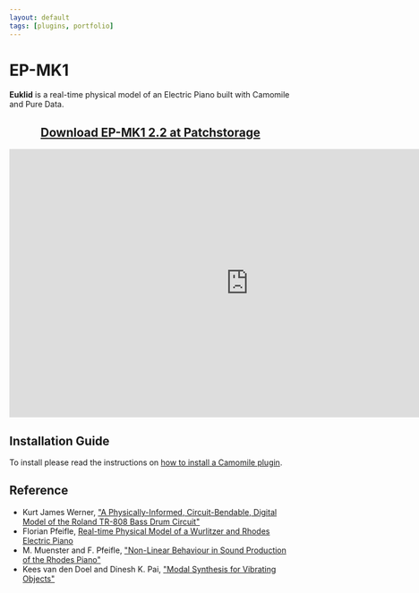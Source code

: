 ```yaml
---
layout: default
tags: [plugins, portfolio]
---
```

# EP-MK1

**Euklid** is a real-time physical model of an Electric Piano built with Camomile and Pure Data.

<center><p><h2><a href="https://patchstorage.com/ep-mk1/"> Download EP-MK1 2.2 at Patchstorage </a></h2></p></center>

<div class="video-container"><iframe width="853" height="480" src="https://www.youtube.com/embed/bhRGsiYCsMs" frameborder="0" allowfullscreen></iframe></div>

## Installation Guide
To install please read the instructions on [how to install a Camomile plugin](https://github.com/pierreguillot/Camomile/wiki/How-to-install-plugins).

## Reference
* Kurt James Werner, ["A Physically-Informed, Circuit-Bendable, Digital Model of the Roland TR-808 Bass Drum Circuit"](http://www.dafx14.fau.de/papers/dafx14_kurt_james_werner_a_physically_informed,_ci.pdf)
* Florian Pfeifle, [Real-time Physical Model of a Wurlitzer and Rhodes Electric Piano](http://dafx17.eca.ed.ac.uk/papers/DAFx17_paper_79.pdf)
* M. Muenster and F. Pfeifle, ["Non-Linear Behaviour in Sound Production of the Rhodes Piano"](http://www.conforg.fr/isma2014/cdrom/data/articles/000062.pdf)
* Kees van den Doel and Dinesh K. Pai, ["Modal Synthesis for Vibrating Objects"](http://persianney.com/kvdoelcsubc/publications/modalpaper.pdf)
